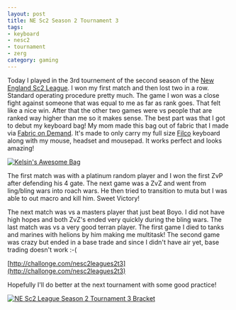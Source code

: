 ```yaml
---
layout: post
title: NE Sc2 Season 2 Tournament 3
tags:
- keyboard
- nesc2
- tournament
- zerg
category: gaming
---
```


Today I played in the 3rd tournement of the second season of the
[New England Sc2 League](http://www.nesc2league.com/). I won my first match and
then lost two in a row. Standard operating procedure pretty much.  The game I
won was a close fight against someone that was equal to me as far as rank
goes. That felt like a nice win. After that the other two games were vs people
that are ranked way higher than me so it makes sense. The best part was that I
got to debut my keyboard bag! My mom made this bag out of fabric that I made via
[Fabric on Demand](http://www.fabricondemand.com/). It's made to only carry my
full size
[Filco](http://www.amazon.com/Filco-Majestouch-2-Keyboard-FKBN104M-EB2/dp/B004VKUSG6/ref=sr_1_1?ie=UTF8&qid=1313270125&sr=8-1)
keyboard along with my mouse, headset and mousepad. It works perfect and looks
amazing!

  [![Kelsin's Awesome Bag](http://kelsin.smugmug.com/Other/Blog/i-Lx5tCVR/0/Th/kelsin-keyboard-bag-Th.jpg "Kelsin's Awesome Bag")](http://kelsin.smugmug.com/Other/Blog/i-Lx5tCVR/0/L/kelsin-keyboard-bag-L.jpg)

The first match was with a platinum random player and I won the first ZvP after
defending his 4 gate. The next game was a ZvZ and went from ling/bling wars into
roach wars. He then tried to transition to muta but I was able to out macro and
kill him. Sweet Victory!

The next match was vs a masters player that just beat Boyo. I did not have high
hopes and both ZvZ's ended very quickly during the bling wars.  The last match
was vs a very good terran player. The first game I died to tanks and marines
with helions by him making me multitask! The second game was crazy but ended in
a base trade and since I didn't have air yet, base trading doesn't work :-(

[http://challonge.com/nesc2leagues2t3](http://challonge.com/nesc2leagues2t3)

Hopefully I'll do better at the next tournament with some good practice!

  [![NE Sc2 League Season 2 Tournament 3 Bracket](http://kelsin.smugmug.com/Other/Blog/i-J9f35Xw/0/Th/nesc2leagues2t3-Th.png "NE Sc2 League Season 2 Tournament 3 Bracket")](http://kelsin.smugmug.com/Other/Blog/i-J9f35Xw/0/X2/nesc2leagues2t3-X2.png)
